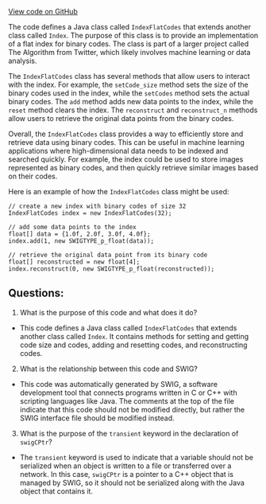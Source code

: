 [View code on GitHub](https://github.com/misbahsy/the-algorithm/ann/src/main/java/com/twitter/ann/faiss/swig/IndexFlatCodes.java)

The code defines a Java class called `IndexFlatCodes` that extends another class called `Index`. The purpose of this class is to provide an implementation of a flat index for binary codes. The class is part of a larger project called The Algorithm from Twitter, which likely involves machine learning or data analysis.

The `IndexFlatCodes` class has several methods that allow users to interact with the index. For example, the `setCode_size` method sets the size of the binary codes used in the index, while the `setCodes` method sets the actual binary codes. The `add` method adds new data points to the index, while the `reset` method clears the index. The `reconstruct` and `reconstruct_n` methods allow users to retrieve the original data points from the binary codes.

Overall, the `IndexFlatCodes` class provides a way to efficiently store and retrieve data using binary codes. This can be useful in machine learning applications where high-dimensional data needs to be indexed and searched quickly. For example, the index could be used to store images represented as binary codes, and then quickly retrieve similar images based on their codes.

Here is an example of how the `IndexFlatCodes` class might be used:

```
// create a new index with binary codes of size 32
IndexFlatCodes index = new IndexFlatCodes(32);

// add some data points to the index
float[] data = {1.0f, 2.0f, 3.0f, 4.0f};
index.add(1, new SWIGTYPE_p_float(data));

// retrieve the original data point from its binary code
float[] reconstructed = new float[4];
index.reconstruct(0, new SWIGTYPE_p_float(reconstructed));
```
## Questions: 
 1. What is the purpose of this code and what does it do?
- This code defines a Java class called `IndexFlatCodes` that extends another class called `Index`. It contains methods for setting and getting code size and codes, adding and resetting codes, and reconstructing codes.

2. What is the relationship between this code and SWIG?
- This code was automatically generated by SWIG, a software development tool that connects programs written in C or C++ with scripting languages like Java. The comments at the top of the file indicate that this code should not be modified directly, but rather the SWIG interface file should be modified instead.

3. What is the purpose of the `transient` keyword in the declaration of `swigCPtr`?
- The `transient` keyword is used to indicate that a variable should not be serialized when an object is written to a file or transferred over a network. In this case, `swigCPtr` is a pointer to a C++ object that is managed by SWIG, so it should not be serialized along with the Java object that contains it.